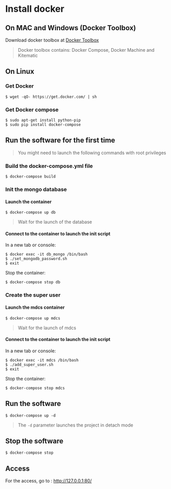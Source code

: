 # Install docker

## On MAC and Windows (Docker Toolbox)
Download docker toolbox at [Docker Toolbox](https://www.docker.com/products/docker-toolbox)
> Docker toolbox contains:
>  Docker Compose,
>  Docker Machine
>  and Kitematic

## On Linux

### Get Docker
```
$ wget -qO- https://get.docker.com/ | sh
```
### Get Docker compose
```
$ sudo apt-get install python-pip
$ sudo pip install docker-compose
```

## Run the software for the first time
> You might need to launch the following commands with root privileges

### Build the docker-compose.yml file
```
$ docker-compose build
```
### Init the mongo database
#### Launch the container
```
$ docker-compose up db
```
> Wait for the launch of the database 

#### Connect to the container to launch the init script
In a new tab or console:
```
$ docker exec -it db_mongo /bin/bash
$ ./set_mongodb_password.sh
$ exit
```
Stop the container:
```
$ docker-compose stop db
```
### Create the super user
#### Launch the mdcs container
```
$ docker-compose up mdcs
```
> Wait for the launch of mdcs 

#### Connect to the container to launch the init script
In a new tab or console:
```
$ docker exec -it mdcs /bin/bash
$ ./add_super_user.sh
$ exit
```
Stop the container:
```
$ docker-compose stop mdcs
```

## Run the software
```
$ docker-compose up -d
```
> The `-d` parameter launches the project in detach mode

## Stop the software
```
$ docker-compose stop
```

## Access
For the access, go to : http://127.0.0.1:80/








